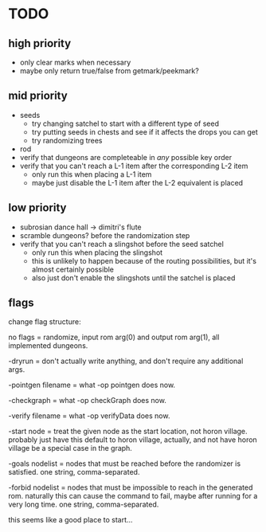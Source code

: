 # TODO

## high priority

- only clear marks when necessary
- maybe only return true/false from getmark/peekmark?

## mid priority

- seeds
	- try changing satchel to start with a different type of seed
	- try putting seeds in chests and see if it affects the drops you can get
	- try randomizing trees
- rod
- verify that dungeons are completeable in *any* possible key order
- verify that you can't reach a L-1 item after the corresponding L-2 item
	- only run this when placing a L-1 item
	- maybe just disable the L-1 item after the L-2 equivalent is placed

## low priority

- subrosian dance hall -> dimitri's flute
- scramble dungeons? before the randomization step
- verify that you can't reach a slingshot before the seed satchel
	- only run this when placing the slingshot
	- this is unlikely to happen because of the routing possibilities, but it's
	  almost certainly possible
	- also just don't enable the slingshots until the satchel is placed

## flags

change flag structure:

no flags = randomize, input rom arg(0) and output rom arg(1), all implemented
dungeons.

-dryrun = don't actually write anything, and don't require any additional args.

-pointgen filename = what -op pointgen does now.

-checkgraph = what -op checkGraph does now.

-verify filename = what -op verifyData does now.

-start node = treat the given node as the start location, not horon village.
probably just have this default to horon village, actually, and not have horon
village be a special case in the graph.

-goals nodelist = nodes that must be reached before the randomizer is
satisfied. one string, comma-separated.

-forbid nodelist = nodes that must be impossible to reach in the generated rom.
naturally this can cause the command to fail, maybe after running for a very
long time. one string, comma-separated.

this seems like a good place to start…
